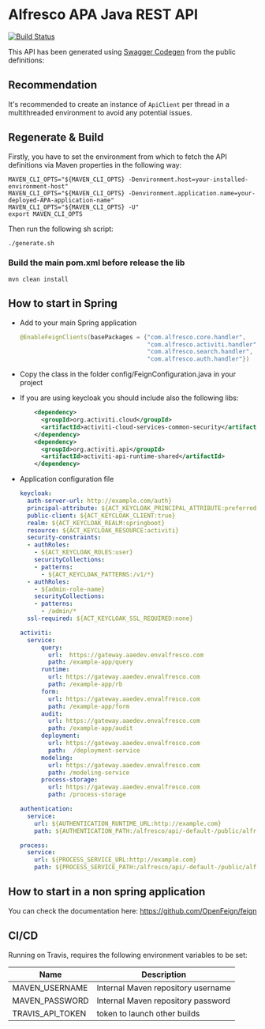 # Alfresco APA Java REST API

[![Build Status](https://travis-ci.com/Alfresco/alfresco-java-rest-api.svg?token=aELT1YKccmqjzhwsQQzQ&branch=develop)](https://travis-ci.com/Alfresco/alfresco-java-rest-api)

This API has been generated using [Swagger Codegen](https://swagger.io/tools/swagger-codegen) from the public definitions:

## Recommendation

It's recommended to create an instance of `ApiClient` per thread in a multithreaded environment to avoid any potential issues.

## Regenerate & Build

Firstly, you have to set the environment from which to fetch the API definitions via Maven properties in the following way:

```console
MAVEN_CLI_OPTS="${MAVEN_CLI_OPTS} -Denvironment.host=your-installed-environment-host"
MAVEN_CLI_OPTS="${MAVEN_CLI_OPTS} -Denvironment.application.name=your-deployed-APA-application-name"
MAVEN_CLI_OPTS="${MAVEN_CLI_OPTS} -U"
export MAVEN_CLI_OPTS
```

Then run the following sh script:

```console
./generate.sh
```

### Build the main pom.xml before release the lib
```console
mvn clean install
```

## How to start in Spring

- Add to your main Spring application

    ```java
    @EnableFeignClients(basePackages = {"com.alfresco.core.handler",
                                        "com.alfresco.activiti.handler",
                                        "com.alfresco.search.handler",
                                        "com.alfresco.auth.handler"})

    ```

- Copy the class in the folder config/FeignConfiguration.java in your project

- If you are using keycloak you should include also the following libs:
    ```xml
        <dependency>
          <groupId>org.activiti.cloud</groupId>
          <artifactId>activiti-cloud-services-common-security</artifactId>
        </dependency>
        <dependency>
          <groupId>org.activiti.api</groupId>
          <artifactId>activiti-api-runtime-shared</artifactId>
        </dependency>
    ```

- Application configuration file

    ```yaml
    keycloak:
      auth-server-url: http://example.com/auth}
      principal-attribute: ${ACT_KEYCLOAK_PRINCIPAL_ATTRIBUTE:preferred-username}
      public-client: ${ACT_KEYCLOAK_CLIENT:true}
      realm: ${ACT_KEYCLOAK_REALM:springboot}
      resource: ${ACT_KEYCLOAK_RESOURCE:activiti}
      security-constraints:
      - authRoles:
        - ${ACT_KEYCLOAK_ROLES:user}
        securityCollections:
        - patterns:
          - ${ACT_KEYCLOAK_PATTERNS:/v1/*}
      - authRoles:
        - ${admin-role-name}
        securityCollections:
        - patterns:
          - /admin/*
      ssl-required: ${ACT_KEYCLOAK_SSL_REQUIRED:none}
    
    activiti:
      service:
          query:
            url:  https://gateway.aaedev.envalfresco.com
            path: /example-app/query
          runtime:
            url: https://gateway.aaedev.envalfresco.com
            path: /example-app/rb
          form:
            url: https://gateway.aaedev.envalfresco.com
            path: /example-app/form
          audit:
            url: https://gateway.aaedev.envalfresco.com
            path: /example-app/audit
          deployment:
            url: https://gateway.aaedev.envalfresco.com
            path:  /deployment-service
          modeling:
            url: https://gateway.aaedev.envalfresco.com
            path: /modeling-service
          process-storage:
            url: https://gateway.aaedev.envalfresco.com
            path: /process-storage
    
    authentication:
      service:
        url: ${AUTHENTICATION_RUNTIME_URL:http://example.com}
        path: ${AUTHENTICATION_PATH:/alfresco/api/-default-/public/alfresco/versions/1}
    
    process:
      service:
        url: ${PROCESS_SERVICE_URL:http://example.com}
        path: ${PROCESS_SERVICE_PATH:/alfresco/api/-default-/public/alfresco/versions/1}
    
    ```

## How to start in a non spring application

You can check the documentation here:
<https://github.com/OpenFeign/feign>

## CI/CD

Running on Travis, requires the following environment variables to be set:

| Name | Description |
|------|-------------|
| MAVEN_USERNAME | Internal Maven repository username |
| MAVEN_PASSWORD | Internal Maven repository password |
| TRAVIS_API_TOKEN | token to launch other builds |
